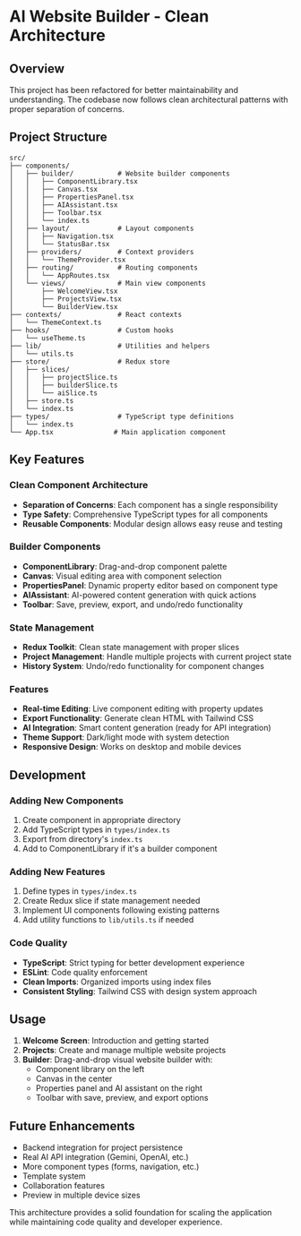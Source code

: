 # AI Website Builder - Clean Architecture

## Overview

This project has been refactored for better maintainability and understanding. The codebase now follows clean architectural patterns with proper separation of concerns.

## Project Structure

```
src/
├── components/
│   ├── builder/           # Website builder components
│   │   ├── ComponentLibrary.tsx
│   │   ├── Canvas.tsx
│   │   ├── PropertiesPanel.tsx
│   │   ├── AIAssistant.tsx
│   │   ├── Toolbar.tsx
│   │   └── index.ts
│   ├── layout/            # Layout components
│   │   ├── Navigation.tsx
│   │   └── StatusBar.tsx
│   ├── providers/         # Context providers
│   │   └── ThemeProvider.tsx
│   ├── routing/           # Routing components
│   │   └── AppRoutes.tsx
│   └── views/             # Main view components
│       ├── WelcomeView.tsx
│       ├── ProjectsView.tsx
│       └── BuilderView.tsx
├── contexts/              # React contexts
│   └── ThemeContext.ts
├── hooks/                 # Custom hooks
│   └── useTheme.ts
├── lib/                   # Utilities and helpers
│   └── utils.ts
├── store/                 # Redux store
│   ├── slices/
│   │   ├── projectSlice.ts
│   │   ├── builderSlice.ts
│   │   └── aiSlice.ts
│   ├── store.ts
│   └── index.ts
├── types/                 # TypeScript type definitions
│   └── index.ts
└── App.tsx               # Main application component
```

## Key Features

### Clean Component Architecture

- **Separation of Concerns**: Each component has a single responsibility
- **Type Safety**: Comprehensive TypeScript types for all components
- **Reusable Components**: Modular design allows easy reuse and testing

### Builder Components

- **ComponentLibrary**: Drag-and-drop component palette
- **Canvas**: Visual editing area with component selection
- **PropertiesPanel**: Dynamic property editor based on component type
- **AIAssistant**: AI-powered content generation with quick actions
- **Toolbar**: Save, preview, export, and undo/redo functionality

### State Management

- **Redux Toolkit**: Clean state management with proper slices
- **Project Management**: Handle multiple projects with current project state
- **History System**: Undo/redo functionality for component changes

### Features

- **Real-time Editing**: Live component editing with property updates
- **Export Functionality**: Generate clean HTML with Tailwind CSS
- **AI Integration**: Smart content generation (ready for API integration)
- **Theme Support**: Dark/light mode with system detection
- **Responsive Design**: Works on desktop and mobile devices

## Development

### Adding New Components

1. Create component in appropriate directory
2. Add TypeScript types in `types/index.ts`
3. Export from directory's `index.ts`
4. Add to ComponentLibrary if it's a builder component

### Adding New Features

1. Define types in `types/index.ts`
2. Create Redux slice if state management needed
3. Implement UI components following existing patterns
4. Add utility functions to `lib/utils.ts` if needed

### Code Quality

- **TypeScript**: Strict typing for better development experience
- **ESLint**: Code quality enforcement
- **Clean Imports**: Organized imports using index files
- **Consistent Styling**: Tailwind CSS with design system approach

## Usage

1. **Welcome Screen**: Introduction and getting started
2. **Projects**: Create and manage multiple website projects
3. **Builder**: Drag-and-drop visual website builder with:
   - Component library on the left
   - Canvas in the center
   - Properties panel and AI assistant on the right
   - Toolbar with save, preview, and export options

## Future Enhancements

- Backend integration for project persistence
- Real AI API integration (Gemini, OpenAI, etc.)
- More component types (forms, navigation, etc.)
- Template system
- Collaboration features
- Preview in multiple device sizes

This architecture provides a solid foundation for scaling the application while maintaining code quality and developer experience.
